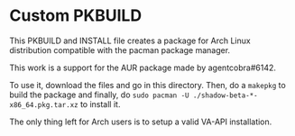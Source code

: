 # Custom PKBUILD

This PKBUILD and INSTALL file creates a package for Arch Linux distribution compatible with the pacman package manager.

This work is a support for the AUR package made by agentcobra#6142.

To use it, download the files and go in this directory. Then, do a `makepkg` to build the package and finally, do `sudo pacman -U ./shadow-beta-*-x86_64.pkg.tar.xz` to install it.

The only thing left for Arch users is to setup a valid VA-API installation.
